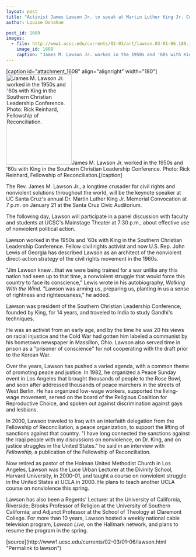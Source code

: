 ```yaml
---
layout: post
title: "Activist James Lawson Jr. to speak at Martin Luther King Jr. Convocation"
author: Louise Donahue

post_id: 1609
images:
  - file: http://www1.ucsc.edu/currents/02-03/art/lawson.03-01-06.180.jpg
    image_id: 1608
    caption: "James M. Lawson Jr. worked in the 1950s and '60s with King in the Southern Christian Leadership Conference. Photo: Rick Reinhard, Fellowship of Reconciliation."
---
```


[caption id="attachment_1608" align="alignright" width="180"]<a href="http://localhost/mysite/wp-content/uploads/2003/01/lawson.03-01-06.180.jpg"><img class="size-full wp-image-1608" src="http://localhost/mysite/wp-content/uploads/2003/01/lawson.03-01-06.180.jpg" alt="James M. Lawson Jr. worked in the 1950s and '60s with King in the Southern Christian Leadership Conference. Photo: Rick Reinhard, Fellowship of Reconciliation." width="180" height="247" /></a>James M. Lawson Jr. worked in the 1950s and '60s with King in the Southern Christian Leadership Conference. Photo: Rick Reinhard, Fellowship of Reconciliation.[/caption]
<p>
  The Rev. James M. Lawson Jr., a longtime crusader for civil rights and nonviolent solutions throughout the world, will be the keynote speaker at UC Santa Cruz's annual Dr. Martin Luther King Jr. Memorial Convocation at 7 p.m. on January 21 at the Santa Cruz Civic Auditorium.
</p>
<p>
  The following day, Lawson will participate in a panel discussion with faculty and students at UCSC's Mainstage Theater at 7:30 p.m., about effective use of nonviolent political action.
</p>
<p>
  Lawson worked in the 1950s and '60s with King in the Southern Christian Leadership Conference. Fellow civil rights activist and now U.S. Rep. John Lewis of Georgia has described Lawson as an architect of the nonviolent direct-action strategy of the civil rights movement in the 1960s.<br>
</p>
<p>
  "Jim Lawson knew...that we were being trained for a war unlike any this nation had seen up to that time, a nonviolent struggle that would force this country to face its conscience," Lewis wrote in his autobiography, <i>Walking With the Wind.</i> "Lawson was arming us, preparing us, planting in us a sense of rightness and righteousness," he added.<br>
</p>
<p>
  Lawson was president of the Southern Christian Leadership Conference, founded by King, for 14 years, and traveled to India to study Gandhi's techniques.<br>
</p>
<p>
  He was an activist from an early age, and by the time he was 20 his views on racial injustice and the Cold War had gotten him labeled a communist by his hometown newspaper in Massillon, Ohio. Lawson also served time in prison as a "prisoner of conscience" for not cooperating with the draft prior to the Korean War.<br>
</p>
<p>
  Over the years, Lawson has pushed a varied agenda, with a common theme of promoting peace and justice. In 1982, he organized a Peace Sunday event in Los Angeles that brought thousands of people to the Rose Bowl, and soon after addressed thousands of peace marchers in the streets of West Berlin. He has organized low-wage workers, supported the living-wage movement, served on the board of the Religious Coalition for Reproductive Choice, and spoken out against discrimination against gays and lesbians.<br>
</p>
<p>
  In 2000, Lawson traveled to Iraq with an interfaith delegation from the Fellowship of Reconciliation, a peace organization, to support the lifting of sanctions against that country. "I have long connected the sanctions against the Iraqi people with my discussions on nonviolence, on Dr. King, and on justice struggles in the United States." he said in an interview with <i>Fellowship,</i> a publication of the Fellowship of Reconciliation.<br>
</p>
<p>
  Now retired as pastor of the Holman United Methodist Church in Los Angeles, Lawson was the Luce Urban Lecturer at the Divinity School, Harvard University, in 2000-01, and taught a course on nonviolent struggle in the United States at UCLA in 2000. He plans to teach another UCLA course on nonviolence this spring.<br>
</p>
<p>
  Lawson has also been a Regents' Lecturer at the University of California, Riverside; Brooks Professor of Religion at the University of Southern California; and Adjunct Professor at the School of Theology at Claremont College. For more than 10 years, Lawson hosted a weekly national cable television program, <i>Lawson Live,</i> on the Hallmark network, and plans to resume the program in the spring. <i><br></i>
</p>
[source](http://www1.ucsc.edu/currents/02-03/01-06/lawson.html "Permalink to lawson")
